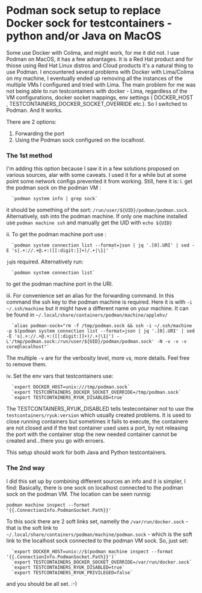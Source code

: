 # Podman sock setup to replace Docker sock for testcontainers - python and/or Java on MacOS

Some use Docker with Colima, and might work, for me it did not. 
I use Podman on MacOS, it has a few advantages. It is a Red Hat product and for thiose using Red Hat Linux distros and Cloud products it's a natural thing to use Podman.
I encountered several problems with Docker with Lima/Colima on my machine, I eventually ended up removing all the instances of the multiple VMs I configured and tried with Lima. The main problem for me was not being able to run testcontainers with docker - Lima, regardless of the VM configurations, docker socket mappings, env settings ( DOCKER_HOST ,
TESTCONTAINERS_DOCKER_SOCKET_OVERRIDE etc.). So I switched to Podman. And It works.

There are 2 options:
  1. Forwarding the port
  2. Using the Podman sock configured on the localhost.

### The 1st method 
I'm adding this option because I saw it in a few solutions proposed on various sources, alar with some caveats. I used it for a while but at some point some network configs prevented it from working. Still, here it is:
  i. get the podman sock on the podman VM : 
  
      `podman system info | grep sock`
      
it should be something of the sort: `/run/user/${UID}/podman/podman.sock`. Alternatively, ssh into the podman machine. If only one machine installed use `podman machine ssh` and manually get the UID with `echo ${UID}`

  ii. To get the podman machine port use :
  
      `podman system connection list --format=json | jq '.[0].URI' | sed -E 's|.+://.+@.+:([[:digit:]]+)/.+|\1|' ` 
      
`jq`is required. Alternatively run:

      `podman system connection list` 
      
to get the podman machine port in the URI. 

  iii. For convenience set an alias for the forwarding command. In this command the ssh key to the podman machine is required. Here it is with `-i ~/.ssh/machine` but it might have a different name on your machine. It can be found in `~/.local/share/containers/podman/machine/applehv/`
      
      `alias podman-sock="rm -f /tmp/podman.sock && ssh -i ~/.ssh/machine -p $(podman system connection list --format=json | jq '.[0].URI' | sed -E 's|.+://.+@.+:([[:digit:]]+)/.+|\1|') -L'/tmp/podman.sock:/run/user/${UID}/podman/podman.sock' -N -v -v -v core@localhost"`
      
The multiple `-v` are for the verbosity level, more `v`s, more details. Feel free to remove them.

  iv. Set the env vars that testcontainers use:
  
      `export DOCKER_HOST=unix:///tmp/podman.sock`
      `export TESTCONTAINERS_DOCKER_SOCKET_OVERRIDE=/tmp/podman.sock`
      `export TESTCONTAINERS_RYUK_DISABLED=true`
      
The TESTCONTAINERS_RYUK_DISABLED tells testecontainer not to use the `testcontainers/ryuk:version` which usually created problems. It is used to close running containers but sometimes it fails to execute, the containere are not closed and if the test container used uses a port, by not releasing the port with the container stop the new needed container cannot be created and...there you go with erroers.

This setup should work for both Java and Python testcontainers. 

### The 2nd way
I did this set up by combining different sources an info and it is simpler, I find:
Basically, there is one sock on localhost connected to the podman sock on the podman VM. The location can be seen runnig: 

  `podman machine inspect --format '{{.ConnectionInfo.PodmanSocket.Path}}'`
  
To this sock there are 2 soft links set, namelly the `/var/run/docker.sock` - that is the soft link to `~/.local/share/containers/podman/machine/podman.sock` - which is the soft link to the localhost sock connected to the podman VM sock.
So, just set: 

      `export DOCKER_HOST=unix://$(podman machine inspect --format '{{.ConnectionInfo.PodmanSocket.Path}}')`
      `export TESTCONTAINERS_DOCKER_SOCKET_OVERRIDE=/var/run/docker.sock`
      `export TESTCONTAINERS_RYUK_DISABLED=true`
      `export TESTCONTAINERS_RYUK_PRIVILEGED=false`
      
and you should be all set. :-)
